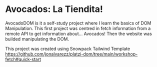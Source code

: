 # Avocados: La Tiendita!

AvocadoDOM is it a self-study project where I learn the basics of DOM Manipulation.
This first project was centred in fetch information from a remote API to get information about... Avocados!
Then the website was builded manipulating the DOM.


This project was created using Snowpack Tailwind Template
https://github.com/jonalvarezz/platzi-dom/tree/main/workshop-fetch#quick-start
